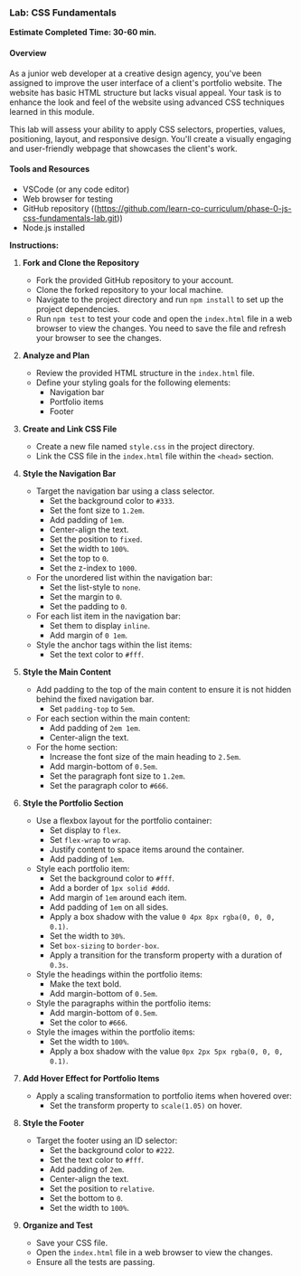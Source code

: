 ### Lab: CSS Fundamentals

**Estimate Completed Time: 30-60 min.**

#### Overview
As a junior web developer at a creative design agency, you've been assigned to improve the user interface of a client's portfolio website. The website has basic HTML structure but lacks visual appeal. Your task is to enhance the look and feel of the website using advanced CSS techniques learned in this module.

This lab will assess your ability to apply CSS selectors, properties, values, positioning, layout, and responsive design. You'll create a visually engaging and user-friendly webpage that showcases the client's work.

#### Tools and Resources
- VSCode (or any code editor)
- Web browser for testing
- GitHub repository ((https://github.com/learn-co-curriculum/phase-0-js-css-fundamentals-lab.git))
- Node.js installed

**Instructions:**

1. **Fork and Clone the Repository**
   - Fork the provided GitHub repository to your account.
   - Clone the forked repository to your local machine.
   - Navigate to the project directory and run `npm install` to set up the project dependencies.
   - Run `npm test` to test your code and open the `index.html` file in a web browser to view the changes. You need to save the file and refresh your browser to see the changes.

2. **Analyze and Plan**
   - Review the provided HTML structure in the `index.html` file.
   - Define your styling goals for the following elements: 
     - Navigation bar
     - Portfolio items
     - Footer

3. **Create and Link CSS File**
   - Create a new file named `style.css` in the project directory.
   - Link the CSS file in the `index.html` file within the `<head>` section.

4. **Style the Navigation Bar**
   - Target the navigation bar using a class selector.
     - Set the background color to `#333`.
     - Set the font size to `1.2em`.
     - Add padding of `1em`.
     - Center-align the text.
     - Set the position to `fixed`.
     - Set the width to `100%`.
     - Set the top to `0`.
     - Set the z-index to `1000`.
   - For the unordered list within the navigation bar:
     - Set the list-style to `none`.
     - Set the margin to `0`.
     - Set the padding to `0`.
   - For each list item in the navigation bar:
     - Set them to display `inline`.
     - Add margin of `0 1em`.
   - Style the anchor tags within the list items:
     - Set the text color to `#fff`.

5. **Style the Main Content**
   - Add padding to the top of the main content to ensure it is not hidden behind the fixed navigation bar.
     - Set `padding-top` to `5em`.
   - For each section within the main content:
     - Add padding of `2em 1em`.
     - Center-align the text.
   - For the home section:
     - Increase the font size of the main heading to `2.5em`.
     - Add margin-bottom of `0.5em`.
     - Set the paragraph font size to `1.2em`.
     - Set the paragraph color to `#666`.

6. **Style the Portfolio Section**
   - Use a flexbox layout for the portfolio container:
     - Set display to `flex`.
     - Set `flex-wrap` to `wrap`.
     - Justify content to space items around the container.
     - Add padding of `1em`.
   - Style each portfolio item:
     - Set the background color to `#fff`.
     - Add a border of `1px solid #ddd`.
     - Add margin of `1em` around each item.
     - Add padding of `1em` on all sides.
     - Apply a box shadow with the value `0 4px 8px rgba(0, 0, 0, 0.1)`.
     - Set the width to `30%`.
     - Set `box-sizing` to `border-box`.
     - Apply a transition for the transform property with a duration of `0.3s`.
   - Style the headings within the portfolio items:
     - Make the text bold.
     - Add margin-bottom of `0.5em`.
   - Style the paragraphs within the portfolio items:
     - Add margin-bottom of `0.5em`.
     - Set the color to `#666`.
   - Style the images within the portfolio items:
     - Set the width to `100%`.
     - Apply a box shadow with the value `0px 2px 5px rgba(0, 0, 0, 0.1)`.

7. **Add Hover Effect for Portfolio Items**
   - Apply a scaling transformation to portfolio items when hovered over:
     - Set the transform property to `scale(1.05)` on hover.

8. **Style the Footer**
   - Target the footer using an ID selector:
     - Set the background color to `#222`.
     - Set the text color to `#fff`.
     - Add padding of `2em`.
     - Center-align the text.
     - Set the position to `relative`.
     - Set the bottom to `0`.
     - Set the width to `100%`.

9. **Organize and Test**
    - Save your CSS file.
    - Open the `index.html` file in a web browser to view the changes.
    - Ensure all the tests are passing.
